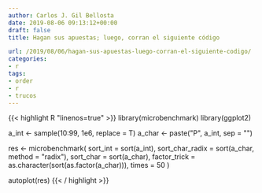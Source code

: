 ```yaml
---
author: Carlos J. Gil Bellosta
date: 2019-08-06 09:13:12+00:00
draft: false
title: Hagan sus apuestas; luego, corran el siguiente código

url: /2019/08/06/hagan-sus-apuestas-luego-corran-el-siguiente-codigo/
categories:
- r
tags:
- order
- r
- trucos
---
```


{{< highlight R "linenos=true" >}}
library(microbenchmark)
library(ggplot2)

a_int <- sample(10:99, 1e6, replace = T)
a_char <- paste("P", a_int, sep = "")

res <- microbenchmark(
    sort_int  = sort(a_int),
    sort_char_radix = sort(a_char, method = "radix"),
    sort_char = sort(a_char),
    factor_trick = as.character(sort(as.factor(a_char))),
    times = 50
)

autoplot(res)
{{< / highlight >}}


